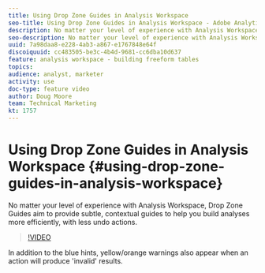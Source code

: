 ```yaml
---
title: Using Drop Zone Guides in Analysis Workspace
seo-title: Using Drop Zone Guides in Analysis Workspace - Adobe Analytics
description: No matter your level of experience with Analysis Workspace, Drop Zone Guides aim to provide subtle, contextual guides to help you build analyses more efficiently, with less undo actions.
seo-description: No matter your level of experience with Analysis Workspace, Drop Zone Guides aim to provide subtle, contextual guides to help you build analyses more efficiently, with less undo actions. - Adobe Analytics
uuid: 7a98daa8-e228-4ab3-a867-e1767848e64f
discoiquuid: cc483505-be3c-4b4d-9681-cc6dba10d637
feature: analysis workspace - building freeform tables
topics: 
audience: analyst, marketer
activity: use
doc-type: feature video
author: Doug Moore
team: Technical Marketing
kt: 1757
---
```


# Using Drop Zone Guides in Analysis Workspace {#using-drop-zone-guides-in-analysis-workspace}

No matter your level of experience with Analysis Workspace, Drop Zone Guides aim to provide subtle, contextual guides to help you build analyses more efficiently, with less undo actions.

>[!VIDEO](https://video.tv.adobe.com/v/23387/?quality=12)

In addition to the blue hints, yellow/orange warnings also appear when an action will produce 'invalid' results.